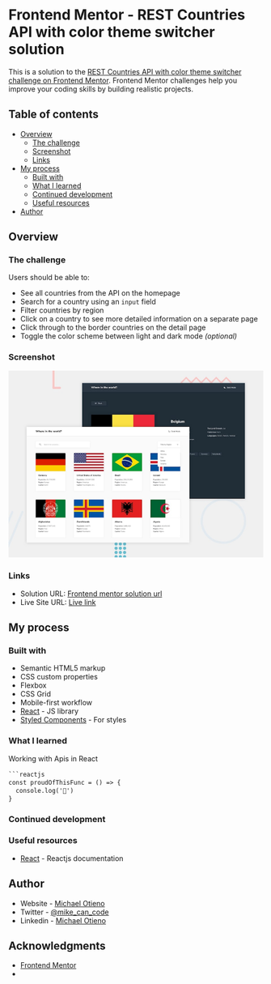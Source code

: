 # Frontend Mentor - REST Countries API with color theme switcher solution

This is a solution to the [REST Countries API with color theme switcher challenge on Frontend Mentor](https://www.frontendmentor.io/challenges/rest-countries-api-with-color-theme-switcher-5cacc469fec04111f7b848ca). Frontend Mentor challenges help you improve your coding skills by building realistic projects. 

## Table of contents

- [Overview](#overview)
  - [The challenge](#the-challenge)
  - [Screenshot](#screenshot)
  - [Links](#links)
- [My process](#my-process)
  - [Built with](#built-with)
  - [What I learned](#what-i-learned)
  - [Continued development](#continued-development)
  - [Useful resources](#useful-resources)
- [Author](#author)



## Overview

### The challenge

Users should be able to:

- See all countries from the API on the homepage
- Search for a country using an `input` field
- Filter countries by region
- Click on a country to see more detailed information on a separate page
- Click through to the border countries on the detail page
- Toggle the color scheme between light and dark mode *(optional)*

### Screenshot

![<img src="./desktop-preview.jpg" alt="image" width="400px" height="300px"](./desktop-preview.jpg)
<!-- ![<img src="./mobile-design-detail-dark.jpg" alt="image" width="500px" height="400px"](./mobile-design-detail-dark.jpg) -->

### Links

- Solution URL: [Frontend mentor solution url]([https://your-solution-url.com](https://www.frontendmentor.io/solutions/frontend-mentor-rest-countries-api-with-color-theme-switcher-solutio-nqip8-6YcI))
- Live Site URL: [Live link](https://rest-countries-xi-nine.vercel.app/)

## My process

### Built with

- Semantic HTML5 markup
- CSS custom properties
- Flexbox
- CSS Grid
- Mobile-first workflow
- [React](https://reactjs.org/) - JS library
- [Styled Components](https://styled-components.com/) - For styles

### What I learned

Working with Apis in React


```
```reactjs
const proudOfThisFunc = () => {
  console.log('🎉')
}
```

### Continued development



### Useful resources

- [React](https://reactjs.org/) - Reactjs documentation


## Author
- Website - [Michael Otieno](https://otieno-mike.netlify.app/dist/index.html)
- Twitter - [@mike_can_code](https://www.twitter.com/mike_can_code)
- Linkedin - [Michael Otieno](https://www.linkedin.com/in/michael-oduor-otieno/)

## Acknowledgments
- [Frontend Mentor](frontendmentor.io/challenges)
- 
